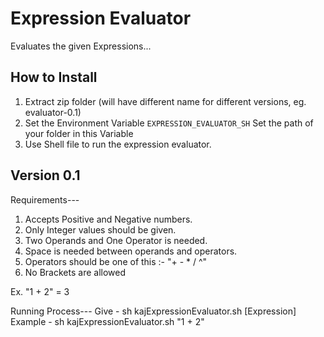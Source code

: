 Expression Evaluator
======

Evaluates the given Expressions...

## How to Install
1. Extract zip folder (will have different name for different versions, eg. evaluator-0.1)
2. Set the Environment Variable `EXPRESSION_EVALUATOR_SH` 
   Set the path of your folder in this Variable
3. Use Shell file to run the expression evaluator.

## Version 0.1
Requirements---
  1. Accepts Positive and Negative numbers.
  2. Only Integer values should be given.
  3. Two Operands and One Operator is needed.
  4. Space is needed between operands and operators.
  5. Operators should be one of this :- "+ - * / ^"
  6. No Brackets are allowed
 
Ex. "1 + 2" = 3

Running Process---
   Give - sh kajExpressionEvaluator.sh [Expression]
   Example - sh kajExpressionEvaluator.sh "1 + 2"




